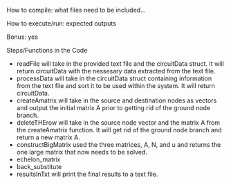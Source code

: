 How to compile:
what files need to be included...

How to execute/run:
expected outputs

Bonus: yes


Steps/Functions in the Code
- readFile will take in the provided text file and the circuitData struct. It will return circuitData with the nessesary data extracted from the text file.
- processData will take in the circuitData struct containing information from the text file and sort it to be used within the system. It will return circuitData.
- createAmatrix will take in the source and destination nodes as vectors and output the initial matrix A prior to getting rid of the ground node branch.
- deleteTHErow will take in the source node vector and the matrix A from the createAmatrix function. It will get rid of the ground node branch and return a new matrix A.
- constructBigMatrix used the three matrices, A, N, and u and returns the one large matrix that now needs to be solved.
- echelon_matrix
- back_substitute
- resultsInTxt will print the final results to a text file.
